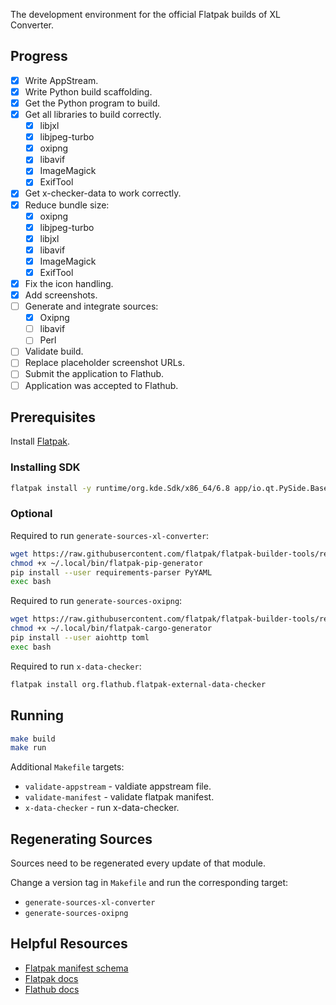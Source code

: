 The development environment for the official Flatpak builds of XL Converter.

## Progress

- [x] Write AppStream.
- [x] Write Python build scaffolding.
- [x] Get the Python program to build.
- [x] Get all libraries to build correctly.
    - [x] libjxl
    - [x] libjpeg-turbo
    - [x] oxipng
    - [x] libavif
    - [x] ImageMagick
    - [x] ExifTool
- [x] Get x-checker-data to work correctly.
- [x] Reduce bundle size:
    - [x] oxipng
    - [x] libjpeg-turbo
    - [x] libjxl
    - [x] libavif
    - [x] ImageMagick
    - [x] ExifTool
- [x] Fix the icon handling.
- [x] Add screenshots.
- [ ] Generate and integrate sources:
    - [x] Oxipng
    - [ ] libavif
    - [ ] Perl
- [ ] Validate build.
- [ ] Replace placeholder screenshot URLs.
- [ ] Submit the application to Flathub.
- [ ] Application was accepted to Flathub.

## Prerequisites

Install [Flatpak](https://flatpak.org/).

### Installing SDK

```bash
flatpak install -y runtime/org.kde.Sdk/x86_64/6.8 app/io.qt.PySide.BaseApp/x86_64/6.8 org.freedesktop.Sdk.Extension.rust-stable//24.08
```

### Optional

Required to run `generate-sources-xl-converter`:

```bash
wget https://raw.githubusercontent.com/flatpak/flatpak-builder-tools/refs/heads/master/pip/flatpak-pip-generator -O ~/.local/bin/flatpak-pip-generator
chmod +x ~/.local/bin/flatpak-pip-generator
pip install --user requirements-parser PyYAML
exec bash
```

Required to run `generate-sources-oxipng`:

```bash
wget https://raw.githubusercontent.com/flatpak/flatpak-builder-tools/refs/heads/master/cargo/flatpak-cargo-generator.py -O ~/.local/bin/flatpak-cargo-generator
chmod +x ~/.local/bin/flatpak-cargo-generator
pip install --user aiohttp toml
exec bash
```

Required to run `x-data-checker`:

```bash
flatpak install org.flathub.flatpak-external-data-checker
```

## Running

```bash
make build
make run
```

Additional `Makefile` targets:
- `validate-appstream` - valdiate appstream file.
- `validate-manifest` - validate flatpak manifest.
- `x-data-checker` - run x-data-checker.

## Regenerating Sources

Sources need to be regenerated every update of that module.

Change a version tag in `Makefile` and run the corresponding target:
- `generate-sources-xl-converter`
- `generate-sources-oxipng`

## Helpful Resources

- [Flatpak manifest schema](https://github.com/flatpak/flatpak-builder/blob/main/data/flatpak-manifest.schema.json)
- [Flatpak docs](https://docs.flatpak.org/)
- [Flathub docs](https://docs.flathub.org/)